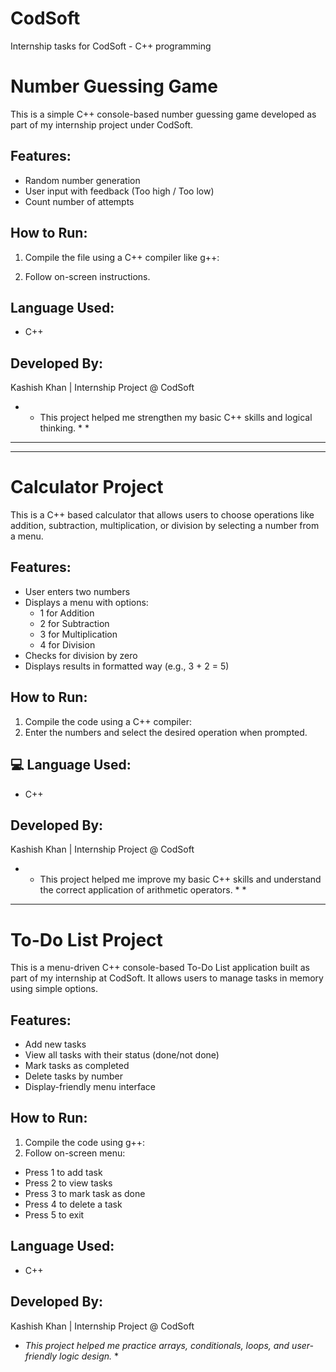 # CodSoft
Internship tasks for CodSoft - C++ programming

# Number Guessing Game 

This is a simple C++ console-based number guessing game developed as part of my internship project under CodSoft.

##  Features:
- Random number generation
- User input with feedback (Too high / Too low)
- Count number of attempts

## How to Run:
1. Compile the file using a C++ compiler like g++:

2. Follow on-screen instructions.

##  Language Used:
- C++

##  Developed By:
Kashish Khan | Internship Project @ CodSoft

* * This project helped me strengthen my basic C++ skills and logical thinking. * *


---

---

#  Calculator Project

This is a C++ based calculator that allows users to choose operations like addition, subtraction, multiplication, or division by selecting a number from a menu.

##  Features:
- User enters two numbers
- Displays a menu with options:
  - 1 for Addition
  - 2 for Subtraction
  - 3 for Multiplication
  - 4 for Division
- Checks for division by zero
- Displays results in formatted way (e.g., 3 + 2 = 5)

##  How to Run:
1. Compile the code using a C++ compiler:
2. Enter the numbers and select the desired operation when prompted.

## 💻 Language Used:
- C++

##  Developed By:
Kashish Khan | Internship Project @ CodSoft
 * * This project helped me improve my basic C++ skills and understand the correct application of arithmetic operators. * *

---

#  To-Do List Project

This is a menu-driven C++ console-based To-Do List application built as part of my internship at CodSoft. It allows users to manage tasks in memory using simple options.

##  Features:
- Add new tasks
- View all tasks with their status (done/not done)
- Mark tasks as completed
- Delete tasks by number
- Display-friendly menu interface

##  How to Run:
1. Compile the code using g++:
2. Follow on-screen menu:
- Press 1 to add task
- Press 2 to view tasks
- Press 3 to mark task as done
- Press 4 to delete a task
- Press 5 to exit

##  Language Used:
- C++

## Developed By:
Kashish Khan | Internship Project @ CodSoft

  * *This project helped me practice arrays, conditionals, loops, and user-friendly logic design.* *
